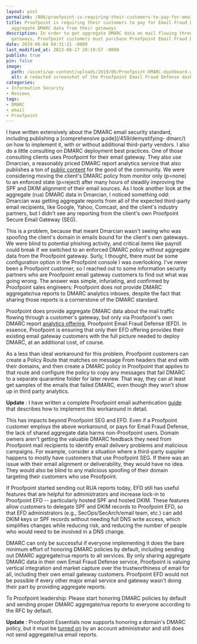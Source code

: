 ```yaml
---
layout: post
permalink: /806/proofpoint-is-requiring-their-customers-to-pay-for-email-fraud-defense-to-get-aggregate-dmarc-data-from-their-own-gateways/
title: Proofpoint is requiring their customers to pay for Email Fraud Defense to get
  aggregate DMARC data from their gateways
description: In order to get aggregate DMARC data on mail flowing through their own
  gateways, Proofpoint customers must purchase Proofpoint Email Fraud Defense
date: 2019-06-04 04:31:21 -0000
last_modified_at: 2023-08-17 20:19:57 -0000
publish: true
pin: false
image:
  path: /assets/wp-content/uploads/2019/06/Proofpoint-DMARC-dashboard.webp
  alt: A redacted screenshot of the Proofpoint Email Fraud Defense dashboard
categories:
- Information Security
- Reviews
tags:
- DMARC
- email
- Proofpoint
---
```

I have written extensively about the DMARC email security standard, including
publishing a [comprehensive guide](/459/demystifying-
dmarc/) on how to implement it, with or without additional third-party
vendors.  I also do a little consulting on DMARC deployment best practices.
One of those consulting clients uses Proofpoint for their email gateway. They
also use Dmarcian, a reasonably priced DMARC report analytics service that
also publishes a ton of [public content](https://dmarc.io/) for the good of
the community. We were considering moving the client's DMARC policy from
monitor only (p=none) to an enforced state (p=reject) after many hours of
steadily improving the SPF and DKIM alignment of their email sources. As I
took another look at the aggregate (rua) DMARC data in Dmarcian, I noticed
something odd: Dmarcian was getting aggregate reports from all of the expected
third-party email recipients, like Google, Yahoo, Comcast, and the client's
industry partners, but I didn't see any reporting from the client's own
Proofpoint Secure Email Gateway (SEG).

This is a problem, because that meant Dmarcian wasn't seeing who was spoofing
the client's domain in emails bound for the client's own gateways. We were
blind to potential phishing activity, and critical items like payroll could
break if we switched to an enforced DMARC policy without aggregate data from
the Proofpoint gateway. Surly, I thought, there must be some configuration
option in the Proofpoint console I was overlooking. I've never been a
Proofpoint customer, so I reached out to some information security partners
who are Proofpoint email gateway customers to find out what was going wrong.
The answer was simple, infuriating, and confirmed by Proofpoint sales
engineers: Proofpoint does not provide DMARC aggregate/rua reports to DMARC
analytics inboxes, despite the fact that sharing those reports is a
cornerstone of the DMARC standard.

Proofpoint does provide aggregate DMARC data about the mail traffic flowing
through a customer's gateway, but only via Proofpoint's own DMARC report
[analytics offering](https://www.proofpoint.com/us/products/email-fraud-defense),
Proofpoint Email Fraud Defense (EFD). In essence, Proofpoint is
ensuring that only their EFD offering provides their existing email gateway
customers with the full picture needed to deploy DMARC, at an additional cost,
of course.

As a less than ideal workaround for this problem, Proofpoint customers can
create a Policy Route that matches on message From headers that end with their
domains, and then create a DMARC policy in Proofpoint that applies to that
route and configure the policy to copy any messages that fail DMARC to a
separate quarantine folder for later review. That way, they can at least get
samples of the emails that failed DMARC, even though they won't show up in
third party analytics.

**Update** : I have written a complete Proofpoint email authentication
[guide](/assets/wp-content/uploads/2018/06/Proofpoint-Email-Authentication-Guide.pdf) that
describes how to implement this workaround in detail.

This has impacts beyond Proofpoint SEG and EFD. Even if a Proofpoint customer
employs the above workaround, or pays for Email Fraud Defense, the lack of
shared aggregate data harms non-Proofpoint users. Domain owners aren't getting
the valuable DMARC feedback they need from Proofpoint mail recipients to
identify email delivery problems and malicious campaigns. For example,
consider a situation where a third-party supplier happens to mostly have
customers that use Proofpoint SEG. If there was an issue with their email
alignment or deliverability, they would have no idea. They would also be blind
to any malicious spoofing of their domain targeting their customers who use
Proofpoint.

If Proofpoint started sending out RUA reports today, EFD still has useful
features that are helpful for administrators and increase lock-in to
Proofpoint EFD -- particularly hosted SPF and hosted DKIM. These features
allow customers to delegate SPF and DKIM records to Proofpoint EFD, so that
EFD administrators (e.g., SecOps/SecArch/email team, etc.) can add DKIM keys
or SPF records without needing full DNS write access, which simplifies changes
while reducing risk, and reducing the number of people who would need to be
involved in a DNS change.

DMARC can only be successful if everyone implementing it does the bare minimum
effort of honoring DMARC policies by default, including sending out DMARC
aggregate/rua reports to all services. By only sharing aggregate DMARC data in
their own Email Fraud Defense service, Proofpoint is valuing vertical
integration and market capture over the trustworthiness of email for all,
including their own email gateway customers. Proofpoint EFD would not be
possible if every other major email service and gateway wasn't doing their
part by providing aggregate reports.

To Proofpoint leadership: Please start honoring DMARC policies by default and
sending proper DMARC aggregate/rua reports to everyone according to the RFC by
default.

**Update** : Proofpoint Essentials now supports honoring a domain's DMARC
policy, but it must be [turned
on](https://help.proofpoint.com/Proofpoint_Essentials/Email_Security/Administrator_Topics/How_does_DMARC_work_with_Proofpoint_Essentials%3F)
by an account administrator and still does not send aggregate/rua email
reports.
